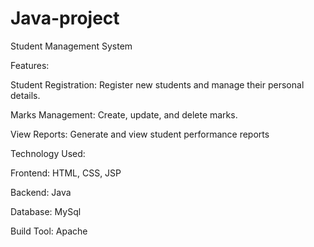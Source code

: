 # Java-project
Student Management System 

Features:

Student Registration: Register new students and manage their personal details.

Marks Management: Create, update, and delete marks.

View Reports: Generate and view student performance reports

Technology Used:

Frontend: HTML, CSS, JSP 

Backend: Java

Database: MySql

Build Tool: Apache

